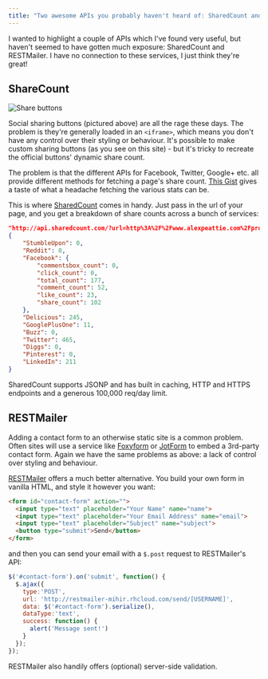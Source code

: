 ```yaml
---
title: "Two awesome APIs you probably haven't heard of: SharedCount and RESTMailer"
---
```


I wanted to highlight a couple of APIs which I've found very useful, but haven't seemed to have gotten much exposure: SharedCount and RESTMailer. I have no connection to these services, I just think they're great!

ShareCount
----------

![Share buttons](posts/two-awesome-apis-sharedcount-restmailer/buttons.png)

Social sharing buttons (pictured above) are all the rage these days. The problem is they're generally loaded in an `<iframe>`, which means you don't have any control over their styling or behaviour. It's possible to make custom sharing buttons (as you see on this site) - but it's tricky to recreate the official buttons' dynamic share count.

The problem is that the different APIs for Facebook, Twitter, Google+ etc. all provide different methods for fetching a page's share count. [This Gist](https://gist.github.com/jonathanmoore/2640302) gives a taste of what a headache fetching the various stats can be.

This is where [SharedCount](http://sharedcount.com/) comes in handy. Just pass in the url of your page, and you get a breakdown of share counts across a bunch of services:

~~~json
"http://api.sharedcount.com/?url=http%3A%2F%2Fwww.alexpeattie.com%2Fprojects%2Fjustvector_icons%2F"
{
    "StumbleUpon": 0,
    "Reddit": 0,
    "Facebook": {
        "commentsbox_count": 0,
        "click_count": 0,
        "total_count": 177,
        "comment_count": 52,
        "like_count": 23,
        "share_count": 102
    },
    "Delicious": 245,
    "GooglePlusOne": 11,
    "Buzz": 0,
    "Twitter": 465,
    "Diggs": 0,
    "Pinterest": 0,
    "LinkedIn": 211
}
~~~

SharedCount supports JSONP and has built in caching, HTTP and HTTPS endpoints and a generous 100,000 req/day limit.

RESTMailer
----------

Adding a contact form to an otherwise static site is a common problem. Often sites will use a service like [Foxyform](http://www.foxyform.com/) or [JotForm](http://www.jotform.com/) to embed a 3rd-party contact form. Again we have the same problems as above: a lack of control over styling and behaviour.

[RESTMailer](http://restmailer.mihirgarimella.com/) offers a much better alternative. You build your own form in vanilla HTML, and style it however you want:

~~~html
<form id="contact-form" action="">
  <input type="text" placeholder="Your Name" name="name">
  <input type="text" placeholder="Your Email Address" name="email">
  <input type="text" placeholder="Subject" name="subject">
  <button type="submit">Send</button>
</form>
~~~
 
and then you can send your email with a `$.post` request to RESTMailer's API:
 
~~~javascript
$('#contact-form').on('submit', function() {
  $.ajax({
    type:'POST',
    url: 'http://restmailer-mihir.rhcloud.com/send/[USERNAME]',
    data: $('#contact-form').serialize(),
    dataType:'text',
    success: function() {
      alert('Message sent!')
    }
  });
});
~~~

RESTMailer also handily offers (optional) server-side validation.